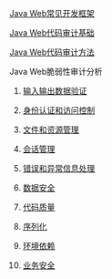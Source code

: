 [Java Web常见开发框架](https://blog.csdn.net/qq_36119192/article/details/104331415)

[Java Web代码审计基础](https://blog.csdn.net/qq_36119192/article/details/104349187)

[Java Web代码审计方法](https://blog.csdn.net/qq_36119192/article/details/104347973)

Java Web脆弱性审计分析

1.  [输入输出数据验证](https://blog.csdn.net/qq_36119192/article/details/104363834)
2.  [身份认证和访问控制](https://blog.csdn.net/qq_36119192/article/details/104363903)
3.  [文件和资源管理](https://blog.csdn.net/qq_36119192/article/details/104363953)
4.  [会话管理](https://blog.csdn.net/qq_36119192/article/details/104364292)
5.  [错误和异常信息处理](https://blog.csdn.net/qq_36119192/article/details/104364666#%E9%94%99%E8%AF%AF%E5%92%8C%E5%BC%82%E5%B8%B8%E4%BF%A1%E6%81%AF%E5%A4%84%E7%90%86)
6.  [数据安全](https://blog.csdn.net/qq_36119192/article/details/104364666#%E6%95%B0%E6%8D%AE%E5%AE%89%E5%85%A8)
7.  [代码质量](https://blog.csdn.net/qq_36119192/article/details/104364666#%E4%BB%A3%E7%A0%81%E8%B4%A8%E9%87%8F)
8.  [序列化](https://blog.csdn.net/qq_36119192/article/details/104364666#%E5%BA%8F%E5%88%97%E5%8C%96)
9.  [环境依赖](https://blog.csdn.net/qq_36119192/article/details/104364666#%E7%8E%AF%E5%A2%83%E4%BE%9D%E8%B5%96)
10.  [业务安全](https://blog.csdn.net/qq_36119192/article/details/104364453)